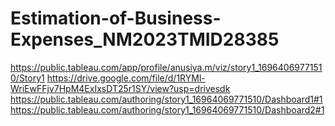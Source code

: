 # Estimation-of-Business-Expenses_NM2023TMID28385
https://public.tableau.com/app/profile/anusiya.m/viz/story1_16964069771510/Story1
https://drive.google.com/file/d/1RYMl-WriEwFFjv7HpM4ExIxsDT25r1SY/view?usp=drivesdk
https://public.tableau.com/authoring/story1_16964069771510/Dashboard1#1
https://public.tableau.com/authoring/story1_16964069771510/Dashboard2#1
